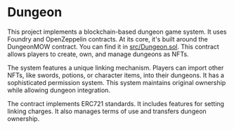 # Dungeon

This project implements a blockchain-based dungeon game system. It uses Foundry and OpenZeppelin contracts. At its core, it's built around the DungeonMOW contract. You can find it in [src/Dungeon.sol](src/Dungeon.sol). This contract allows players to create, own, and manage dungeons as NFTs.

The system features a unique linking mechanism. Players can import other NFTs, like swords, potions, or character items, into their dungeons. It has a sophisticated permission system. This system maintains original ownership while allowing dungeon integration.

The contract implements ERC721 standards. It includes features for setting linking charges. It also manages terms of use and transfers dungeon ownership.